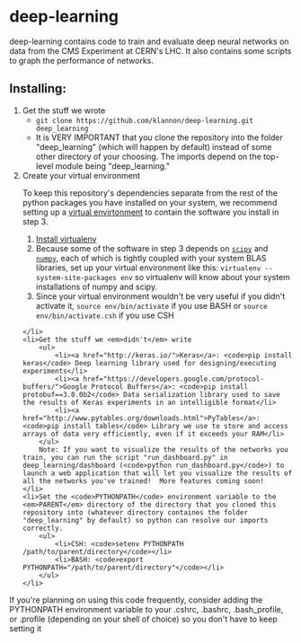 deep-learning
=============

deep-learning contains code to train and evaluate deep neural networks on data from the CMS Experiment at CERN's LHC.  It also contains some scripts to graph the performance of networks.

Installing:
-----------

<ol>
    <li>Get the stuff we wrote
        <ul>
            <li><code>git clone https://github.com/klannon/deep-learning.git deep_learning</code></li>
            <li>It is VERY IMPORTANT that you clone the repository into the folder "deep_learning" (which will happen by default) instead of some other directory of your choosing.  The imports depend on the top-level module being "deep_learning."</li>
        </ul>
    </li>
    <li>Create your virtual environment
    <p>To keep this repository's dependencies separate from the rest of the python packages you have installed on your system, we recommend setting up a <a href="https://virtualenv.pypa.io/en/latest/">virtual envirtonment</a> to contain the software you install in step 3.</p>
        <ol>
            <li><a href="https://virtualenv.pypa.io/en/latest/installation.html">Install virtualenv</a></li>
            <li>Because some of the software in step 3 depends on <code><a href="https://www.scipy.org/">scipy</a></code> and <code><a href="http://www.numpy.org/">numpy</a></code>, each of which is tightly coupled with your system BLAS libraries, set up your virtual environment like this: <code>virtualenv --system-site-packages env</code> so virtualenv will know about your system installations of numpy and scipy.</li>
            <li>Since your virtual environment wouldn't be very useful if you didn't activate it, <code>source env/bin/activate</code> if you use BASH or <code>source env/bin/activate.csh</code> if you use CSH</li>
        </ol>
        
    </li>
    <li>Get the stuff we <em>didn't</em> write
        <ul>
            <li><a href="http://keras.io/">Keras</a>: <code>pip install keras</code> Deep learning library used for designing/executing experiments</li>
            <li><a href="https://developers.google.com/protocol-buffers/">Google Protocol Buffers</a>: <code>pip install protobuf==3.0.0b2</code> Data serialization library used to save the results of Keras experiments in an intelligible format</li>
            <li><a href="http://www.pytables.org/downloads.html">PyTables</a>: <code>pip install tables</code> Library we use to store and access arrays of data very efficiently, even if it exceeds your RAM</li>
        </ul>
        Note: If you want to visualize the results of the networks you train, you can run the script "run_dashboard.py" in deep_learning/dashboard (<code>python run_dashboard.py</code>) to launch a web application that will let you visualize the results of all the networks you've trained!  More features coming soon!
    </li>
    <li>Set the <code>PYTHONPATH</code> environment variable to the <em>PARENT</em> directory of the directory that you cloned this repository into (whatever directory containes the folder "deep_learning" by default) so python can resolve our imports correctly.
        <ul>
            <li>CSH: <code>setenv PYTHONPATH /path/to/parent/directory</code></li>
            <li>BASH: <code>export PYTHONPATH="/path/to/parent/directory"</code></li>
        </ul>
    </li>
</ol>

If you're planning on using this code frequently, consider adding the PYTHONPATH environment variable to your .cshrc, .bashrc, .bash_profile, or .profile (depending on your shell of choice) so you don't have to keep setting it
